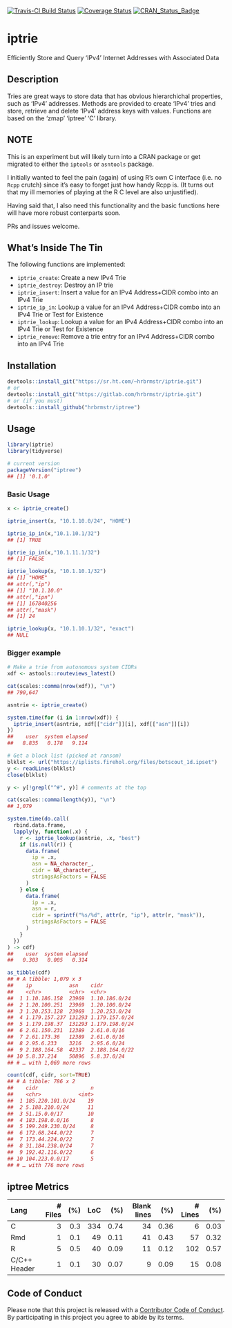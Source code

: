 
[![Travis-CI Build
Status](https://travis-ci.org/hrbrmstr/iptree.svg?branch=master)](https://travis-ci.org/hrbrmstr/iptree)
[![Coverage
Status](https://codecov.io/gh/hrbrmstr/iptree/branch/master/graph/badge.svg)](https://codecov.io/gh/hrbrmstr/iptree)
[![CRAN\_Status\_Badge](http://www.r-pkg.org/badges/version/iptree)](https://cran.r-project.org/package=iptree)

# iptrie

Efficiently Store and Query ‘IPv4’ Internet Addresses with Associated
Data

## Description

Tries are great ways to store data that has obvious hierarchichal
properties, such as ‘IPv4’ addresses. Methods are provided to create
‘IPv4’ tries and store, retrieve and delete ‘IPv4’ address keys with
values. Functions are based on the ‘zmap’ ‘iptree’ ‘C’ library.

## NOTE

This is an experiment but will likely turn into a CRAN package or get
migrated to either the `iptools` or `asntools` package.

I initially wanted to feel the pain (again) of using R’s own C interface
(i.e. no `Rcpp` crutch) since it’s easy to forget just how handy Rcpp
is. (It turns out that my ill memories of playing at the R C level are
also unjustified).

Having said that, I also need this functionality and the basic functions
here will have more robust conterparts soon.

PRs and issues welcome.

## What’s Inside The Tin

The following functions are implemented:

  - `iptrie_create`: Create a new IPv4 Trie
  - `iptrie_destroy`: Destroy an IP trie
  - `iptrie_insert`: Insert a value for an IPv4 Address+CIDR combo into
    an IPv4 Trie
  - `iptrie_ip_in`: Lookup a value for an IPv4 Address+CIDR combo into
    an IPv4 Trie or Test for Existence
  - `iptrie_lookup`: Lookup a value for an IPv4 Address+CIDR combo into
    an IPv4 Trie or Test for Existence
  - `iptrie_remove`: Remove a trie entry for an IPv4 Address+CIDR combo
    into an IPv4 Trie

## Installation

``` r
devtools::install_git("https://sr.ht.com/~hrbrmstr/iptrie.git")
# or
devtools::install_git("https://gitlab.com/hrbrmstr/iptrie.git")
# or (if you must)
devtools::install_github("hrbrmstr/iptree")
```

## Usage

``` r
library(iptrie)
library(tidyverse)

# current version
packageVersion("iptree")
## [1] '0.1.0'
```

### Basic Usage

``` r
x <- iptrie_create()

iptrie_insert(x, "10.1.10.0/24", "HOME")

iptrie_ip_in(x,"10.1.10.1/32")
## [1] TRUE

iptrie_ip_in(x,"10.1.11.1/32")
## [1] FALSE

iptrie_lookup(x, "10.1.10.1/32")
## [1] "HOME"
## attr(,"ip")
## [1] "10.1.10.0"
## attr(,"ipn")
## [1] 167840256
## attr(,"mask")
## [1] 24

iptrie_lookup(x, "10.1.10.1/32", "exact")
## NULL
```

### Bigger example

``` r
# Make a trie from autonomous system CIDRs
xdf <- astools::routeviews_latest()

cat(scales::comma(nrow(xdf)), "\n")
## 790,647

asntrie <- iptrie_create()

system.time(for (i in 1:nrow(xdf)) {
  iptrie_insert(asntrie, xdf[["cidr"]][i], xdf[["asn"]][i])
})
##    user  system elapsed 
##   8.835   0.178   9.114

# Get a block list (picked at ransom)
blklst <- url("https://iplists.firehol.org/files/botscout_1d.ipset")
y <- readLines(blklst)
close(blklst)

y <- y[!grepl("^#", y)] # comments at the top

cat(scales::comma(length(y)), "\n")
## 1,079

system.time(do.call(
  rbind.data.frame,
  lapply(y, function(.x) {
    r <- iptrie_lookup(asntrie, .x, "best")
    if (is.null(r)) {
      data.frame(
        ip = .x, 
        asn = NA_character_, 
        cidr = NA_character_,
        stringsAsFactors = FALSE
      )
    } else {
      data.frame(
        ip = .x, 
        asn = r, 
        cidr = sprintf("%s/%d", attr(r, "ip"), attr(r, "mask")),
        stringsAsFactors = FALSE
      )
    }
  })
) -> cdf)
##    user  system elapsed 
##   0.303   0.005   0.314

as_tibble(cdf)
## # A tibble: 1,079 x 3
##    ip            asn    cidr          
##    <chr>         <chr>  <chr>         
##  1 1.10.186.158  23969  1.10.186.0/24 
##  2 1.20.100.251  23969  1.20.100.0/24 
##  3 1.20.253.128  23969  1.20.253.0/24 
##  4 1.179.157.237 131293 1.179.157.0/24
##  5 1.179.198.37  131293 1.179.198.0/24
##  6 2.61.150.231  12389  2.61.0.0/16   
##  7 2.61.173.36   12389  2.61.0.0/16   
##  8 2.95.6.233    3216   2.95.6.0/24   
##  9 2.188.164.58  42337  2.188.164.0/22
## 10 5.8.37.214    50896  5.8.37.0/24   
## # … with 1,069 more rows

count(cdf, cidr, sort=TRUE)
## # A tibble: 786 x 2
##    cidr                 n
##    <chr>            <int>
##  1 185.220.101.0/24    19
##  2 5.188.210.0/24      11
##  3 51.15.0.0/17        10
##  4 183.198.0.0/16       8
##  5 199.249.230.0/24     8
##  6 172.68.244.0/22      7
##  7 173.44.224.0/22      7
##  8 31.184.238.0/24      7
##  9 192.42.116.0/22      6
## 10 104.223.0.0/17       5
## # … with 776 more rows
```

## iptree Metrics

| Lang         | \# Files | (%) | LoC |  (%) | Blank lines |  (%) | \# Lines |  (%) |
| :----------- | -------: | --: | --: | ---: | ----------: | ---: | -------: | ---: |
| C            |        3 | 0.3 | 334 | 0.74 |          34 | 0.36 |        6 | 0.03 |
| Rmd          |        1 | 0.1 |  49 | 0.11 |          41 | 0.43 |       57 | 0.32 |
| R            |        5 | 0.5 |  40 | 0.09 |          11 | 0.12 |      102 | 0.57 |
| C/C++ Header |        1 | 0.1 |  30 | 0.07 |           9 | 0.09 |       15 | 0.08 |

## Code of Conduct

Please note that this project is released with a [Contributor Code of
Conduct](CONDUCT.md). By participating in this project you agree to
abide by its terms.
